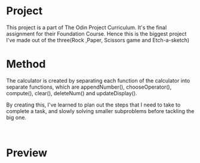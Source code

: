 <h1>Project</h1>

<p> This project is a part of The Odin Project Curriculum. It's the final assignment for their Foundation Course. Hence this is the biggest project I've made out of the three(Rock ,Paper, Scissors game and Etch-a-sketch)

<br>

<h1>Method</h1>

<p> The calculator is created by separating each function of the calculator into separate functions, which are appendNumber(), chooseOperator(), compute(), clear(), deleteNum() and updateDisplay(). <p>

<p> By creating this, I've learned to plan out the steps that I need to take to complete a task, and slowly solving smaller subproblems before tackling the big one.</p>

<br>

<h1> Preview</h1>